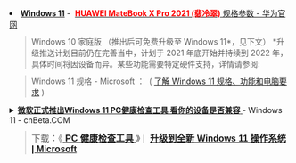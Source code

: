 <li>
<a href="https://github.com/taoste/Hello-World/tree/master/Tools/Microsoft%20Windows%2010/Win11" style="font-weight: bold;">Windows 11</a> -&nbsp; <a href="https://consumer.huawei.com/cn/laptops/matebook-x-pro-2021/specs/">
<span style="font-weight: bold; color: rgb(255, 0, 0);">HUAWEI MateBook X Pro 2021 (翡冷翠)</span> 规格参数 - 华为官网</a>
</li>
<blockquote formatblock="1" style="margin: 0.8em 0px 0.8em 2em; padding: 0px 0px 0px 0.7em; border-left: 2px solid rgb(221, 221, 221);">
Windows 10 家庭版 （推出后可免费升级至 Windows 11*，见下文）
*升级推送计划目前仍在完善当中，计划于 2021 年底开始并持续到 2022 年，具体时间将因设备而异。某些功能需要特定硬件支持，详情请参阅:</blockquote>
<blockquote formatblock="1" style="margin: 0.8em 0px 0.8em 2em; padding: 0px 0px 0px 0.7em; border-left: 2px solid rgb(221, 221, 221);">
Windows 11 规格 - Microsoft ：&nbsp; (&nbsp;<a href="(https://www.microsoft.com/zh-cn/windows/windows-11-specifications/">了解 Windows 11 规格、功能和电脑要求</a>&nbsp;)
</blockquote>

<details>
    <summary>
<a href="https://www.cnbeta.com/articles/soft/1181597.htm">
<b>微软正式推出Windows 11 PC健康检查工具 看你的设备是否兼容</b>
</a> - Windows 11 - cnBeta.COM
<blockquote formatblock="1" style="margin: 0.8em 0px 0.8em 2em; padding: 0px 0px 0px 0.7em; border-left: 2px solid rgb(221, 221, 221);">
<span style="font-family: &quot;Classic Grotesque W01&quot;, &quot;Hiragino Sans GB&quot;, &quot;Microsoft YaHei&quot;, STHeiti, &quot;WenQuanYi Micro Hei&quot;, Arial, SimSun, sans-serif; font-size: 16px; text-indent: 32px; background-color: rgba(255, 255, 255, 0.65);">下载：《<a href="https://download.microsoft.com/download/1/5/e/15eb8516-6a35-4c70-8897-6cb4b5b4efd6/3.0/x64/WindowsPCHealthCheckSetup.MSI">
<b>PC 健康检查工具</b>
</a>》 |&nbsp; <a href="https://www.microsoft.com/zh-cn/windows/windows-11">
<span style="font-weight: bold;">升级到全新 Windows 11 操作系统 | Microsoft</span>
</a>
</span>
</blockquote> </summary> 
<blockquote formatblock="1" style="margin: 0.8em 0px 0.8em 2em; padding: 0px 0px 0px 0.7em; border-left: 2px solid rgb(221, 221, 221);">
<span style="font-family: &quot;Classic Grotesque W01&quot;, &quot;Hiragino Sans GB&quot;, &quot;Microsoft YaHei&quot;, STHeiti, &quot;WenQuanYi Micro Hei&quot;, Arial, SimSun, sans-serif; font-size: 16px; text-indent: 32px; background-color: rgba(255, 255, 255, 0.65);">
<br>
</span>
</blockquote>
<blockquote formatblock="1" style="margin: 0.8em 0px 0.8em 2em; padding: 0px 0px 0px 0.7em; border-left: 2px solid rgb(221, 221, 221);">
<p style="box-sizing: border-box; transition: all 0.2s ease 0s; margin: 8px auto 0px; padding: 0px; border: 0px; font-variant-numeric: inherit; font-variant-east-asian: inherit; font-stretch: inherit; font-size: 16px; line-height: inherit; font-family: &quot;Classic Grotesque W01&quot;, &quot;Hiragino Sans GB&quot;, &quot;Microsoft YaHei&quot;, STHeiti, &quot;WenQuanYi Micro Hei&quot;, Arial, SimSun, sans-serif; vertical-align: baseline; overflow-wrap: break-word; word-break: break-all; text-indent: 2em; background-color: rgba(255, 255, 255, 0.65);">通过该工具，用户能够确认他们当前的桌面配置是否足以支持新一代 Windows 11 操作系统的运行。</p>
<p style="box-sizing: border-box; transition: all 0.2s ease 0s; margin: 8px auto 0px; padding: 0px; border: 0px; font-variant-numeric: inherit; font-variant-east-asian: inherit; font-stretch: inherit; font-size: 16px; line-height: inherit; font-family: &quot;Classic Grotesque W01&quot;, &quot;Hiragino Sans GB&quot;, &quot;Microsoft YaHei&quot;, STHeiti, &quot;WenQuanYi Micro Hei&quot;, Arial, SimSun, sans-serif; vertical-align: baseline; overflow-wrap: break-word; word-break: break-all; text-indent: 2em; background-color: rgba(255, 255, 255, 0.65);">若设备不符合要求，微软也不会强制 Windows 10 老用户在 2025 年之前更换升级。</p>
<p style="box-sizing: border-box; transition: all 0.2s ease 0s; margin: 8px auto 0px; padding: 0px; border: 0px; font-variant-numeric: inherit; font-variant-east-asian: inherit; font-stretch: inherit; font-size: 16px; line-height: inherit; font-family: &quot;Classic Grotesque W01&quot;, &quot;Hiragino Sans GB&quot;, &quot;Microsoft YaHei&quot;, STHeiti, &quot;WenQuanYi Micro Hei&quot;, Arial, SimSun, sans-serif; vertical-align: baseline; overflow-wrap: break-word; word-break: break-all; text-indent: 2em; background-color: rgba(255, 255, 255, 0.65);">至于通过“官方漏洞”安装运行 Windows 11 的用户，微软也敬告风险自负。</p>
<p style="box-sizing: border-box; transition: all 0.2s ease 0s; margin: 8px auto 0px; padding: 0px; border: 0px; font-variant-numeric: inherit; font-variant-east-asian: inherit; font-stretch: inherit; font-size: 16px; line-height: inherit; font-family: &quot;Classic Grotesque W01&quot;, &quot;Hiragino Sans GB&quot;, &quot;Microsoft YaHei&quot;, STHeiti, &quot;WenQuanYi Micro Hei&quot;, Arial, SimSun, sans-serif; vertical-align: baseline; overflow-wrap: break-word; word-break: break-all; text-indent: 2em; background-color: rgba(255, 255, 255, 0.65);">
<img src="https://static.cnbetacdn.com/article/2021/0921/74fe3f5fd487dc9.jpg" alt="2.jpg" data-original="https://static.cnbetacdn.com/article/2021/0921/74fe3f5fd487dc9.jpg" style="box-sizing: border-box; transition: all 0.2s ease 0s; margin: 0px auto; padding: 0px; border: 0px; font: inherit; vertical-align: baseline; display: block; max-width: 100%;">
</p>
<p style="box-sizing: border-box; transition: all 0.2s ease 0s; margin: 8px auto 0px; padding: 0px; border: 0px; font-variant-numeric: inherit; font-variant-east-asian: inherit; font-stretch: inherit; font-size: 16px; line-height: inherit; font-family: &quot;Classic Grotesque W01&quot;, &quot;Hiragino Sans GB&quot;, &quot;Microsoft YaHei&quot;, STHeiti, &quot;WenQuanYi Micro Hei&quot;, Arial, SimSun, sans-serif; vertical-align: baseline; overflow-wrap: break-word; word-break: break-all; text-indent: 2em; background-color: rgba(255, 255, 255, 0.65);">据悉，从 Windows 11 开始，微软将逐步停止对不兼容 TPM 2.0 可信任平台模块的旧设备的支持。</p>
<p style="box-sizing: border-box; transition: all 0.2s ease 0s; margin: 8px auto 0px; padding: 0px; border: 0px; font-variant-numeric: inherit; font-variant-east-asian: inherit; font-stretch: inherit; font-size: 16px; line-height: inherit; font-family: &quot;Classic Grotesque W01&quot;, &quot;Hiragino Sans GB&quot;, &quot;Microsoft YaHei&quot;, STHeiti, &quot;WenQuanYi Micro Hei&quot;, Arial, SimSun, sans-serif; vertical-align: baseline; overflow-wrap: break-word; word-break: break-all; text-indent: 2em; background-color: rgba(255, 255, 255, 0.65);">与 Windows 10 操作系统不同，Windows 11 官宣最低需要 8 代<a data-link="1" href="https://c.duomai.com/track.php?site_id=242986&amp;euid=&amp;t=https://intel.jd.com/" target="_blank" style="box-sizing: border-box; transition: all 0.2s ease 0s; margin: 0px; padding: 0px; border-width: 0px 0px 1px; border-top-style: initial; border-right-style: initial; border-bottom-style: solid; border-left-style: initial; border-top-color: initial; border-right-color: initial; border-bottom-color: rgb(0, 51, 102); border-left-color: initial; border-image: initial; font: inherit; vertical-align: baseline; color: rgb(0, 51, 102); text-decoration-line: none;">英特尔</a>酷睿、以及&nbsp;<a data-link="1" href="https://c.duomai.com/track.php?site_id=242986&amp;euid=&amp;t=https://amd-cpu.jd.com/" target="_blank" style="box-sizing: border-box; transition: all 0.2s ease 0s; margin: 0px; padding: 0px; border-width: 0px 0px 1px; border-top-style: initial; border-right-style: initial; border-bottom-style: solid; border-left-style: initial; border-top-color: initial; border-right-color: initial; border-bottom-color: rgb(0, 51, 102); border-left-color: initial; border-image: initial; font: inherit; vertical-align: baseline; color: rgb(0, 51, 102); text-decoration-line: none;">AMD</a>&nbsp;锐龙 2000 系列处理器。</p>
<blockquote style="box-sizing: border-box; transition: all 0.2s ease 0s; margin: 0px 0px 20px; padding: 5px 20px 5px 45px; border: 0px; font-variant-numeric: inherit; font-variant-east-asian: inherit; font-stretch: inherit; line-height: inherit; font-family: &quot;Classic Grotesque W01&quot;, &quot;Hiragino Sans GB&quot;, &quot;Microsoft YaHei&quot;, STHeiti, &quot;WenQuanYi Micro Hei&quot;, Arial, SimSun, sans-serif; vertical-align: baseline; quotes: none; background: url(&quot;../images/common/left_quote.jpg&quot;) 1% 5px no-repeat scroll rgb(241, 241, 241); color: rgb(135, 135, 135);">
<p style="box-sizing: border-box; transition: all 0.2s ease 0s; margin: 8px auto 0px; padding: 0px; border: 0px; font: inherit; vertical-align: baseline; overflow-wrap: break-word; word-break: break-all;">目前已知的是，英特尔 7 代酷睿 X 和至强 W 系列 CPU、以及搭载酷睿 i7-7820HQ 的&nbsp;<a data-link="1" href="https://microsoft.pvxt.net/9W473" target="_blank" style="box-sizing: border-box; transition: all 0.2s ease 0s; margin: 0px; padding: 0px; border-width: 0px 0px 1px; border-top-style: initial; border-right-style: initial; border-bottom-style: solid; border-left-style: initial; border-top-color: initial; border-right-color: initial; border-bottom-color: rgb(0, 51, 102); border-left-color: initial; border-image: initial; font: inherit; vertical-align: baseline; color: rgb(0, 51, 102); text-decoration-line: none;">Surface</a>&nbsp;Studio，还是能够用上 Windows 11 的。</p>
<p style="box-sizing: border-box; transition: all 0.2s ease 0s; margin: 8px auto 0px; padding: 0px; border: 0px; font: inherit; vertical-align: baseline; overflow-wrap: break-word; word-break: break-all;">此外 Windows 11 还需要可信任平台模块（TPM）、安全启动（Secure Boot）、4GB 内存 + 64GB 硬盘、以及图形硬件等最低要求。</p>
</blockquote>
<p style="box-sizing: border-box; transition: all 0.2s ease 0s; margin: 8px auto 0px; padding: 0px; border: 0px; font-variant-numeric: inherit; font-variant-east-asian: inherit; font-stretch: inherit; font-size: 16px; line-height: inherit; font-family: &quot;Classic Grotesque W01&quot;, &quot;Hiragino Sans GB&quot;, &quot;Microsoft YaHei&quot;, STHeiti, &quot;WenQuanYi Micro Hei&quot;, Arial, SimSun, sans-serif; vertical-align: baseline; overflow-wrap: break-word; word-break: break-all; text-indent: 2em; background-color: rgba(255, 255, 255, 0.65);">虽然微软最近也重新审视了某些旧处理器的性能，但经过广泛的测试验证，如果你不想遭遇蓝屏死机（BSOD）或驱动程序兼容性问题，还请不要强制安装。</p>
<p style="box-sizing: border-box; transition: all 0.2s ease 0s; margin: 8px auto 0px; padding: 0px; border: 0px; font-variant-numeric: inherit; font-variant-east-asian: inherit; font-stretch: inherit; font-size: 16px; line-height: inherit; font-family: &quot;Classic Grotesque W01&quot;, &quot;Hiragino Sans GB&quot;, &quot;Microsoft YaHei&quot;, STHeiti, &quot;WenQuanYi Micro Hei&quot;, Arial, SimSun, sans-serif; vertical-align: baseline; overflow-wrap: break-word; word-break: break-all; text-indent: 2em; background-color: rgba(255, 255, 255, 0.65);">当然，如果只是手痒想尝个鲜的话，还是可以试着通过 ISO 镜像（或媒体创建工具），在不受支持的硬件上安装一下 Windows 11 的，但别指望得到官方的定期更新与相关支持。</p>
</blockquote>
</details>
